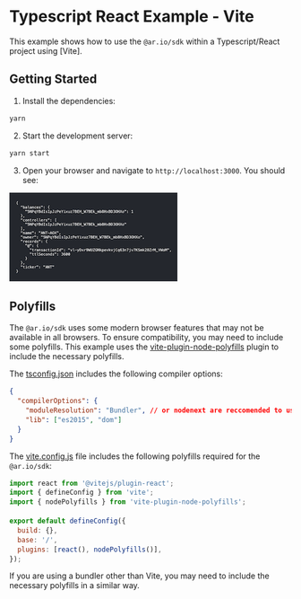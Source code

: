 # Typescript React Example - Vite

This example shows how to use the `@ar.io/sdk` within a Typescript/React project using [Vite].

## Getting Started

1. Install the dependencies:

```bash
yarn
```

2. Start the development server:

```bash
yarn start
```

3. Open your browser and navigate to `http://localhost:3000`. You should see:

![screenshot](./public/screenshot.png)

## Polyfills

The `@ar.io/sdk` uses some modern browser features that may not be available in all browsers. To ensure compatibility, you may need to include some polyfills. This example uses the [vite-plugin-node-polyfills] plugin to include the necessary polyfills.

The [tsconfig.json](./tsconfig.json) includes the following compiler options:

```json
{
  "compilerOptions": {
    "moduleResolution": "Bundler", // or nodenext are reccomended to use named exports (e.g. @ar.io/sdk/web)
    "lib": ["es2015", "dom"]
  }
}
```

The [vite.config.js](./vite.config.js) file includes the following polyfills required for the `@ar.io/sdk`:

```javascript
import react from '@vitejs/plugin-react';
import { defineConfig } from 'vite';
import { nodePolyfills } from 'vite-plugin-node-polyfills';

export default defineConfig({
  build: {},
  base: '/',
  plugins: [react(), nodePolyfills()],
});
```

If you are using a bundler other than Vite, you may need to include the necessary polyfills in a similar way.

[vite-plugin-node-polyfills]: https://www.npmjs.com/package/vite-plugin-node-polyfills

